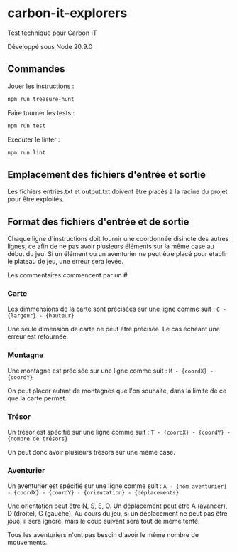 # carbon-it-explorers
Test technique pour Carbon IT

Développé sous Node 20.9.0

## Commandes
Jouer les instructions : 
```bash
npm run treasure-hunt
```

Faire tourner les tests :
```bash
npm run test
```

Executer le linter : 
```bash
npm run lint
```

## Emplacement des fichiers d'entrée et sortie
Les fichiers entries.txt et output.txt doivent être placés à la racine du projet pour être exploités.

## Format des fichiers d'entrée et de sortie
Chaque ligne d'instructions doit fournir une coordonnée disincte des autres lignes, ce afin de ne pas avoir plusieurs éléments sur la même case au début du jeu. Si un élément ou un aventurier ne peut être placé pour établir le plateau de jeu, une erreur sera levée.

Les commentaires commencent par un #

### Carte
Les dimmensions de la carte sont précisées sur une ligne comme suit : `C - {largeur} - {hauteur}`

Une seule dimension de carte ne peut être précisée. Le cas échéant une erreur est retournée.

### Montagne
Une montagne est précisée sur une ligne comme suit : `M - {coordX} - {coordY}`

On peut placer autant de montagnes que l'on souhaite, dans la limite de ce que la carte permet.

### Trésor
Un trésor est spécifié sur une ligne comme suit : `T - {coordX} - {coordY} - {nombre de trésors}`

On peut donc avoir plusieurs trésors sur une même case.

### Aventurier
Un aventurier est spécifié sur une ligne comme suit : `A - {nom aventurier} - {coordX} - {coordY} - {orientation} - {déplacements}`

Une orientation peut être N, S, E, O. Un déplacement peut être A (avancer), D (droite), G (gauche). Au cours du jeu, si un déplacement ne peut pas être joué, il sera ignoré, mais le coup suivant sera tout de même tenté.

Tous les aventuriers n'ont pas besoin d'avoir le même nombre de mouvements.
